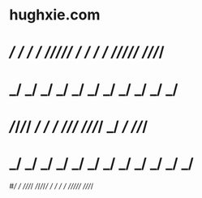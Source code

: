 # hughxie.com
#    _/    _/  _/    _/  _/_/_/_/_/ _/    _/   _/      _/ _/_/_/_/_/ _/_/_/_/
#   _/    _/  _/    _/  _/         _/    _/     _/  _/       _/     _/
#  _/_/_/_/  _/    _/  _/  _/_/_/ _/_/_/_/       _/         _/     _/_/_/
# _/    _/  _/    _/  _/      _/ _/    _/     _/  _/       _/     _/
#_/    _/  _/_/_/_/  _/_/_/_/_/ _/    _/   _/      _/ _/_/_/_/_/ _/_/_/_/
